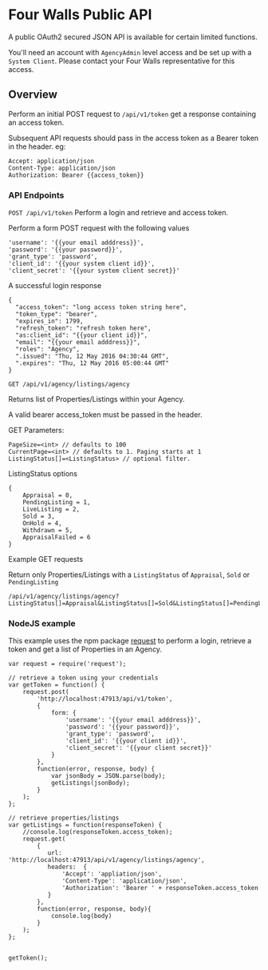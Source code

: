 # Four Walls Public API

A public OAuth2 secured JSON API is available for certain limited functions.

You'll need an account with ```AgencyAdmin``` level access and be set up with a ```System Client```. Please contact your Four Walls representative for this access. 

## Overview
Perform an initial POST request to ```/api/v1/token``` get a response containing an access token.

Subsequent API requests should pass in the access token as a Bearer token in the header. eg:
```
Accept: application/json
Content-Type: application/json
Authorization: Bearer {{access_token}}
```

### API Endpoints

```POST /api/v1/token```
Perform a login and retrieve and access token.

Perform a form POST request with the following values
```
'username': '{{your email adddress}}',
'password': '{{your password}}',
'grant_type': 'password',
'client_id': '{{your system client id}}',
'client_secret': '{{your system client secret}}' 
```
A successful login response 
```
{
  "access_token": "long access token string here",
  "token_type": "bearer",
  "expires_in": 1799,
  "refresh_token": "refresh token here",
  "as:client_id": "{{your client id}}",
  "email": "{{your email adddress}}",
  "roles": "Agency",
  ".issued": "Thu, 12 May 2016 04:30:44 GMT",
  ".expires": "Thu, 12 May 2016 05:00:44 GMT"
}
```



```GET /api/v1/agency/listings/agency```

Returns list of Properties/Listings within your Agency.

A valid bearer access_token must be passed in the header.

GET Parameters:
```
PageSize=<int> // defaults to 100
CurrentPage=<int> // defaults to 1. Paging starts at 1
ListingStatus[]=<ListingStatus> // optional filter. 
```
ListingStatus options
```
{
    Appraisal = 0,
    PendingListing = 1, 
    LiveListing = 2,
    Sold = 3,
    OnHold = 4, 
    Withdrawn = 5, 
    AppraisalFailed = 6 
}
```
Example GET requests

Return only Properties/Listings with a ```ListingStatus``` of ```Appraisal```, ```Sold``` or ```PendingListing```
```
/api/v1/agency/listings/agency?ListingStatus[]=Appraisal&ListingStatus[]=Sold&ListingStatus[]=PendingListing
```


### NodeJS example
This example uses the npm package [request](https://github.com/request/request) to perform a login, retrieve a token and get a list of Properties in an Agency.

```
var request = require('request');

// retrieve a token using your credentials
var getToken = function() {
    request.post(
        'http://localhost:47913/api/v1/token', 
        { 
            form: { 
                'username': '{{your email adddress}}',
                'password': '{{your password}}',
                'grant_type': 'password',
                'client_id': '{{your client id}}',
                'client_secret': '{{your client secret}}' 
            }
        },
        function(error, response, body) {
            var jsonBody = JSON.parse(body);
            getListings(jsonBody);
        }        
    );    
};

// retrieve properties/listings 
var getListings = function(responseToken) {
    //console.log(responseToken.access_token);
    request.get(
        {
           url: 'http://localhost:47913/api/v1/agency/listings/agency',
           headers:  {
               'Accept': 'appliation/json',
               'Content-Type': 'application/json',
               'Authorization': 'Bearer ' + responseToken.access_token
           } 
        },  
        function(error, response, body){
            console.log(body)  
        }
    );
};


getToken();
```



